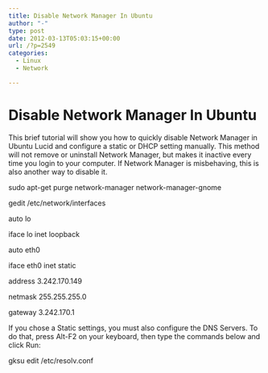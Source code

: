```yaml
---
title: Disable Network Manager In Ubuntu
author: "-"
type: post
date: 2012-03-13T05:03:15+00:00
url: /?p=2549
categories:
  - Linux
  - Network

---
```

# Disable Network Manager In Ubuntu
This brief tutorial will show you how to quickly disable Network Manager in Ubuntu Lucid and configure a static or DHCP setting manually. This method will not remove or uninstall Network Manager, but makes it inactive every time you login to your computer. If Network Manager is misbehaving, this is also another way to disable it.
  
sudo apt-get purge network-manager network-manager-gnome
  
gedit /etc/network/interfaces
  
auto lo
  
iface lo inet loopback

auto eth0
  
iface eth0 inet static
  
address 3.242.170.149
  
netmask 255.255.255.0
  
gateway 3.242.170.1

If you chose a Static settings, you must also configure the DNS Servers. To do that, press Alt-F2 on your keyboard, then type the commands below and click Run:

gksu edit /etc/resolv.conf